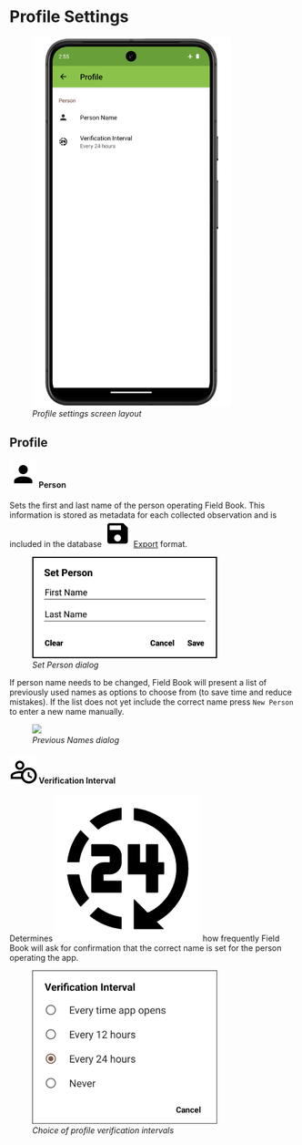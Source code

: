<link rel="stylesheet" type="text/css" href="_styles/styles.css">

# Profile Settings

<figure class="image">
  <img class="screenshot" src="_static/images/settings/profile/settings_profile_framed.png" width="350px"> 
  <figcaption class="screenshot-caption"><i>Profile settings screen layout</i></figcaption> 
</figure>

## Profile

#### <img class="icon" src="_static/icons/settings/profile/account.png"> Person

Sets the first and last name of the person operating Field Book.
This information is stored as metadata for each collected observation and is included in the database <img class="icon" src="_static/icons/home/save.png"> [Export](export.md#file-format) format.

<figure class="image">
  <img class="screenshot" src="_static/images/settings/profile/settings_profile_set_person.png" width="325px"> 
  <figcaption class="screenshot-caption"><i>Set Person dialog</i></figcaption> 
</figure>

If person name needs to be changed, Field Book will present a list of previously used names as options to choose from (to save time and reduce mistakes). If the list does not yet include the correct name press `New Person` to enter a new name manually.

<figure class="image">
  <img class="screenshot" src="_static/images/settings/profile/settings_profile_previous_names.png" width="325px"> 
  <figcaption class="screenshot-caption"><i>Previous Names dialog</i></figcaption> 
</figure>

#### <img class="icon" src="_static/icons/settings/profile/account-clock-outline.png"> Verification Interval

Determines <img class="icon" src="_static/icons/settings/profile/hours-24.png"> how frequently Field Book will ask for confirmation that the correct name is set for the person operating the app.

<figure class="image">
  <img class="screenshot" src="_static/images/settings/profile/settings_profile_verification_interval.png" width="325px"> 
  <figcaption class="screenshot-caption"><i>Choice of profile verification intervals</i></figcaption> 
</figure>